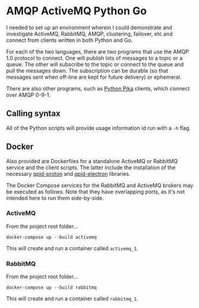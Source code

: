 # AMQP ActiveMQ Python Go

I needed to set up an environment wherein I could demonstrate and investigate ActiveMQ, RabbitMQ, AMQP, clustering, failover, etc and connect from clients written in both Python and Go.

For each of the two languages, there are two programs that use the AMQP 1.0 protocol to connect.  One will publish lots of messages to a topic or a queue.  The other will subscribe to the topic or connect to the queue and pull the messages down.  The subscription can be durable (so that messages sent when off-line are kept for future delivery) or ephemeral.

There are also other programs, such as [Python Pika](https://pika.readthedocs.io/en/0.10.0/) clients, which connect over AMQP 0-9-1.

## Calling syntax

All of the Python scripts will provide usage information id run with a `-h` flag.

## Docker

Also provided are Dockerfiles for a standalone ActiveMQ or RabbitMQ service and the client scripts.  The latter include the installation of the necessary [qpid-proton](https://qpid.apache.org/proton/index.html) and [qpid-electron](https://godoc.org/qpid.apache.org/electron) libraries.

The Docker Compose services for the RabbitMQ and ActiveMQ brokers may be executed as follows.  Note that they have overlapping ports, as it's not intended here to run them side-by-side.

### ActiveMQ

From the project root folder...

    docker-compose up --build activemq

This will create and run a container called `activemq_1`.

### RabbitMQ

From the project root folder...

    docker-compose up --build rabbitmq

This will create and run a container called `rabbitmq_1`.
